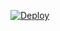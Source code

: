 [![Deploy](https://www.herokucdn.com/deploy/button.svg)](https://github.com/Suraj0-10/first_tg_bot)
